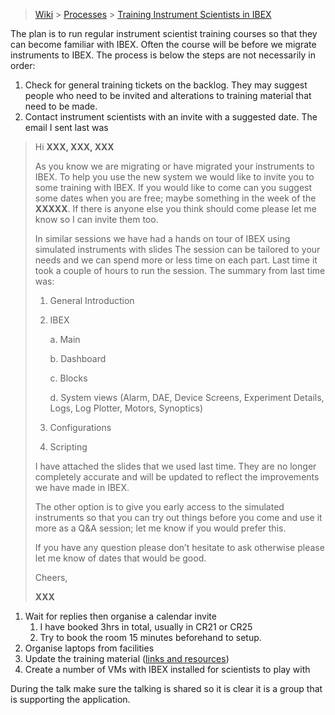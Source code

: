 > [Wiki](Home) > [Processes](Processes) > [Training Instrument Scientists in IBEX](Training-Instrument-Scientists-in-IBEX)

The plan is to run regular instrument scientist training courses so that they can become familiar with IBEX. Often the course will be before we migrate instruments to IBEX. The process is below the steps are not necessarily in order:

1. Check for general training tickets on the backlog. They may suggest people who need to be invited and alterations to training material that need to be made.
1. Contact instrument scientists with an invite with a suggested date. The email I sent last was

>Hi **XXX, XXX, XXX**
>    
> As you know we are migrating or have migrated your instruments to IBEX. To help you use the new system we would like to invite you to some training with IBEX. If you would like to come can you suggest some dates when you are free; maybe something in the week of the **XXXXX**. If there is anyone else you think should come please let me know so I can invite them too.
>  
> In similar sessions we have had a hands on tour of IBEX using simulated instruments with slides The session can be tailored to your needs and we can spend more or less time on each part. Last time it took a couple of hours to run the session. The summary from last time was:
>    1.	General Introduction
>    2.	IBEX
>
>         a. Main
>
>         b. Dashboard
>
>         c. Blocks
>
>         d. System views (Alarm, DAE, Device Screens, Experiment Details, Logs, Log Plotter, Motors, Synoptics)
>    3.	Configurations
>    4.	Scripting
>    
> I have attached the slides that we used last time. They are no longer completely accurate and will be updated to reflect the improvements we have made in IBEX. 
>    
> The other option is to give you early access to the simulated instruments so that you can try out things before you come 
    and use it more as a Q&A session; let me know if you would prefer this.
>    
> If you have any question please don’t hesitate to ask otherwise please let me know of dates that would be good.
>    
> Cheers,
>
> **XXX**

1. Wait for replies then organise a calendar invite
    1. I have booked 3hrs in total, usually in CR21 or CR25
    1. Try to book the room 15 minutes beforehand to setup.
1. Organise laptops from facilities
1. Update the training material ([links and resources](links-and-resources))
1. Create a number of VMs with IBEX installed for scientists to play with

During the talk make sure the talking is shared so it is clear it is a group that is supporting the application.